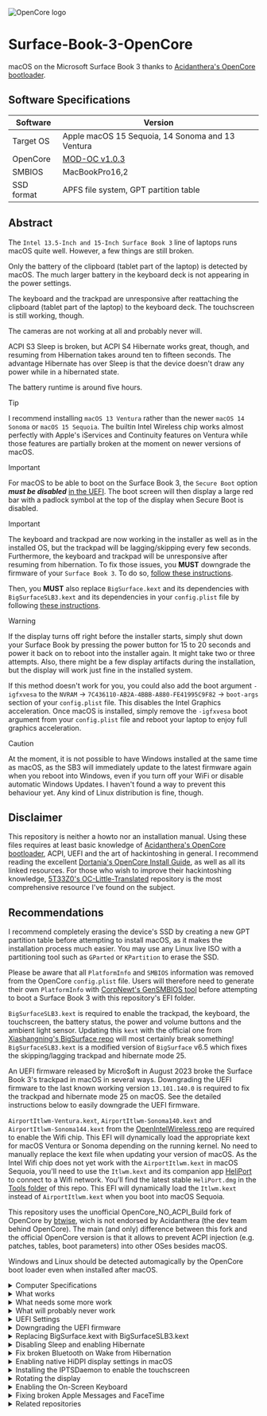 ![OpenCore logo](https://github.com/acidanthera/OpenCorePkg/raw/master/Docs/Logos/OpenCore_with_text_Small.png)

# Surface-Book-3-OpenCore
macOS on the Microsoft Surface Book 3 thanks to [Acidanthera's OpenCore bootloader](https://github.com/acidanthera/OpenCorePkg).
  
## Software Specifications
| Software         | Version                            |
| ---------------- | ---------------------------------- |
| Target OS        | Apple macOS 15 Sequoia, 14 Sonoma and 13 Ventura |
| OpenCore         | [MOD-OC v1.0.3](https://github.com/wjz304/OpenCore_NO_ACPI_Build/releases/download/1.0.3_20b758b/OpenCore-Mod-1.0.3-RELEASE.zip) |
| SMBIOS           | MacBookPro16,2 |
| SSD format       | APFS file system, GPT partition table |

## Abstract
The `Intel 13.5-Inch and 15-Inch Surface Book 3` line of laptops runs macOS quite well. However, a few things are still broken.

Only the battery of the clipboard (tablet part of the laptop) is detected by macOS. The much larger battery in the keyboard deck is not appearing in the power settings.

The keyboard and the trackpad are unresponsive after reattaching the clipboard (tablet part of the laptop) to the keyboard deck. The touchscreen is still working, though.

The cameras are not working at all and probably never will.

ACPI S3 Sleep is broken, but ACPI S4 Hibernate works great, though, and resuming from Hibernation takes around ten to fifteen seconds. The advantage Hibernate has over Sleep is that the device doesn't draw any power while in a hibernated state.

The battery runtime is around five hours.

> [!TIP]
> I recommend installing `macOS 13 Ventura` rather than the newer `macOS 14 Sonoma` or `macOS 15 Sequoia`. The builtin Intel Wireless chip works almost perfectly with Apple's iServices and Continuity features on Ventura while those features are partially broken at the moment on newer versions of macOS.

> [!IMPORTANT]
> For macOS to be able to boot on the Surface Book 3, the `Secure Boot` option _**must be disabled**_ [in the UEFI](https://github.com/jlempen/Surface-Book-3-OpenCore#uefi-settings). The boot screen will then display a large red bar with a padlock symbol at the top of the display when Secure Boot is disabled.

> [!IMPORTANT]
> The keyboard and trackpad are now working in the installer as well as in the installed OS, but the trackpad will be lagging/skipping every few seconds. Furthermore, the keyboard and trackpad will be unresponsive after resuming from hibernation. To fix those issues, you **MUST** downgrade the firmware of your `Surface Book 3`. To do so, [follow these instructions](https://github.com/jlempen/Surface-Book-3-OpenCore?tab=readme-ov-file#downgrading-the-uefi-firmware).
>
> Then, you **MUST** also replace `BigSurface.kext` and its dependencies with `BigSurfaceSLB3.kext` and its dependencies in your `config.plist` file by following [these instructions](https://github.com/jlempen/Surface-Book-3-OpenCore/blob/main/README.md#replacing-bigsurfacekext-with-bigsurfaceslb3kext).

> [!WARNING]
> If the display turns off right before the installer starts, simply shut down your Surface Book by pressing the power button for 15 to 20 seconds and power it back on to reboot into the installer again. It might take two or three attempts. Also, there might be a few display artifacts during the installation, but the display will work just fine in the installed system.
> 
> If this method doesn't work for you, you could also add the boot argument `-igfxvesa` to the `NVRAM` -> `7C436110-AB2A-4BBB-A880-FE41995C9F82` -> `boot-args` section of your `config.plist` file. This disables the Intel Graphics acceleration. Once macOS is installed, simply remove the `-igfxvesa` boot argument from your `config.plist` file and reboot your laptop to enjoy full graphics acceleration.

> [!CAUTION]
> At the moment, it is not possible to have Windows installed at the same time as macOS, as the SB3 will immediately update to the latest firmware again when you reboot into Windows, even if you turn off your WiFi or disable automatic Windows Updates. I haven't found a way to prevent this behaviour yet. Any kind of Linux distribution is fine, though.

## Disclaimer
This repository is neither a howto nor an installation manual. Using these files requires at least basic knowledge of [Acidanthera's OpenCore bootloader](https://github.com/acidanthera/OpenCorePkg), ACPI, UEFI and the art of hackintoshing in general. I recommend reading the excellent [Dortania's OpenCore Install Guide](https://dortania.github.io/OpenCore-Install-Guide), as well as all its linked resources. For those who wish to improve their hackintoshing knowledge, [5T33Z0's OC-Little-Translated](https://github.com/5T33Z0/OC-Little-Translated) repository is the most comprehensive resource I've found on the subject.

## Recommendations
I recommend completely erasing the device's SSD by creating a new GPT partition table before attempting to install macOS, as it makes the installation process much easier. You may use any Linux live ISO with a partitioning tool such as `GParted` or `KPartition` to erase the SSD.

Please be aware that all `PlatformInfo` and `SMBIOS` information was removed from the OpenCore `config.plist` file. Users will therefore need to generate their own `PlatformInfo` with [CorpNewt's GenSMBIOS tool](https://github.com/corpnewt/GenSMBIOS) before attempting to boot a Surface Book 3 with this repository's EFI folder.

`BigSurfaceSLB3.kext` is required to enable the trackpad, the keyboard, the touchscreen, the battery status, the power and volume buttons and the ambient light sensor. Updating this `kext` with the official one from [Xiashangning's BigSurface repo](https://github.com/Xiashangning/BigSurface) will most certainly break something! `BigSurfaceSLB3.kext` is a modified version of `BigSurface` v6.5 which fixes the skipping/lagging trackpad and hibernate mode 25.

An UEFI firmware released by Micro$oft in August 2023 broke the Surface Book 3's trackpad in macOS in several ways. Downgrading the UEFI firmware to the last known working version `13.101.140.0` is required to fix the trackpad and hibernate mode 25 on macOS. See the detailed instructions below to easily downgrade the UEFI firmware.

`AirportItlwm-Ventura.kext`, `AirportItlwm-Sonoma140.kext` and `AirportItlwm-Sonoma144.kext` from the [OpenIntelWireless repo](https://github.com/OpenIntelWireless/itlwm) are required to enable the Wifi chip. This EFI will dynamically load the appropriate kext for macOS Ventura or Sonoma depending on the running kernel. No need to manually replace the kext file when updating your version of macOS. As the Intel Wifi chip does not yet work with the `AirportItlwm.kext` in macOS Sequoia, you'll need to use the `Itlwm.kext` and its companion app [HeliPort](https://github.com/OpenIntelWireless/HeliPort/releases) to connect to a Wifi network. You'll find the latest stable `HeliPort.dmg` in the [Tools folder](https://github.com/jlempen/Surface-Book-3-OpenCore/blob/main/Tools/HeliPort.dmg) of this repo. This EFI will dynamically load the `Itlwm.kext` instead of `AirportItlwm.kext` when you boot into macOS Sequoia.

This repository uses the unofficial OpenCore_NO_ACPI_Build fork of OpenCore by [btwise](https://gitee.com/btwise/OpenCore_NO_ACPI), wich is not endorsed by Acidanthera (the dev team behind OpenCore). The main (and only) difference between this fork and the official OpenCore version is that it allows to prevent ACPI injection (e.g. patches, tables, boot parameters) into other OSes besides macOS.

Windows and Linux should be detected automagically by the OpenCore boot loader even when installed after macOS.

<details>
  <summary>Computer Specifications</summary>
  
## Computer Specifications
| Device           | Hardware                           |
| ---------------- | ---------------------------------- |
| CPU              | Intel Core i7-1065G7 or Intel Core i5-1035G7 |
| iGPU             | Intel Iris Plus Graphics |
| dGPU             | NVIDIA GeForce GTX 1650 or 1660 Ti with Max-Q Design |
| Audio            | Realtek ALC274 |
| RAM              | 8, 16 or 32 GB RAM |
| Wifi + Bluetooth | Wifi6 AX200, Bluetooth 5.0 |
| Storage          | Kioxia/Toshiba/SK Hynix PCIe SSD |
| USB Type-C 3.1 Gen 1 | Supports Power Delivery and DisplayPort |
| SDXC Card Reader | Full size SDXC UHS-I / UHS-II USB Card Reader |
| Cameras | 5 MP front and 8 MP rear cameras with 1080p HD video |
| IR camera | Intel(R) AVStream Camera 2500, ISP Interface |
| Keyboard / Trackpad | Detachable keyboard/trackpad deck |
| Display | 13.50 inch 3:2, 3000 x 2000 or 15 inch 3:2, 3240 x 2160 201 PPI |
| Touchscreen | 10-point capacitive |
| Dual batteries | One battery in the clipboard and one in the keyboard deck |
| Ambient light sensor | |
</details>

<details>
  <summary>What works</summary>
  
## What works
- [x] CPU power management
- [x] CPU SpeedStep
- [x] iGPU with full acceleration
- [x] SSD drive
- [x] USB-C port
- [x] USB-A port
- [x] USB SDXC card reader
- [x] WLAN
- [x] Bluetooth
- [x] Internal speakers, microphone and Combojack
- [x] Power, volume up and volume down buttons
- [x] Keyboard with working brightness, volume and mute keys, working caps lock light
- [x] Trackpad with native multi-touch gestures
- [x] Touchscreen
- [x] Surface Pen
- [x] Ambient light sensor
- [x] Battery percentage and cycle count for the battery in the clipboard (the tablet part)
- [x] Hibernation (hibernatemode 25) - the device successfully wakes up from hibernation
- [x] USB Type-C to HDMI
- [x] USB Type-C to USB3 & USB2
- [x] USB Type-C Power Delivery
</details>

<details>
  <summary>What needs some more work</summary>
  
## What needs some more work
- [ ] Sleep (hibernatemode 3) - the device only turns off the display without sleeping
- [ ] The battery in the keyboard deck does not appear in the power settings
- [ ] The keyboard and the trackpad are unresponsive after the clipboard (tablet part) is reattached to the keyboard deck
</details>

<details>
  <summary>What will probably never work</summary>
  
## What will probably never work
- [ ] IR camera (Windows Hello)
- [ ] Front camera
- [ ] Rear camera
</details>

<details>
  <summary>UEFI Settings</summary>
  
## UEFI Settings
To enter the UEFI Settings, power on your Surface Book 3 and hold the `Volume Up Button` as soon as the Surface Logo is displayed on the screen.

The `Secure Boot` setting ***must be disabled to boot macOS***. I also recommend moving `USB Storage` to the top of the boot configuration list, which makes booting from an USB stick much easier.

| Security | |
| -------- | ----- |
| Secure Boot | Disabled |

| Boot configuration | |
| -------- | ----- |
| USB Storage | Move the item to the top of the list |
</details>

<details>
  <summary>Downgrading the UEFI firmware</summary>

## Downgrading the UEFI firmware
In order to fix the skipping/lagging trackpad in macOS and make the trackpad and keyboard work after hibernation, you must downgrade your UEFI firmware to the last known working version `13.101.140.0`.

1. Boot with a Linux Live USB stick, preferably a Debian, Arch or Fedora based distribution (I use the Arch-based Manjaro).
2. Download and unzip the compressed firmware archive [SurfaceBook3_FW_13.101.140.0.zip](https://github.com/jlempen/Surface-Book-3-OpenCore/blob/main/UEFI%20Firmware/SurfaceBook3_FW_13.101.140.0.zip) from this repository.
3. Add the line `OnlyTrusted=false` to the `/etc/fwupd/daemon.conf` config file. On some Linux distros such as Arch, endeavourOS and Manjaro, the config file to change is `/etc/fwupd/fwupd.conf`:
```
sudo nano /etc/fwupd/daemon.conf
```
or
```
sudo nano /etc/fwupd/fwupd.conf
```
4. Open a terminal and navigate to the folder where you extracted the firmware files.
5. Connect your Surface device to a power supply.
6. Copy the following lines and paste them into the terminal:
```
for f in *; do 
  sudo fwupdmgr install --allow-older --allow-reinstall --no-reboot-check "$f"
done
```
7. Close the terminal and reboot the computer.

For some firmware files, the `fwupdmgr` tool may complain that it is unable to find a matching device. This is normal, as not all Surface Book 3 models use the exact same hardware, thus the compressed firmware archive contains all the required files for all models.

The Surface Book 3 will reboot and downgrade all UEFI firmwares at once, which takes around 10 minutes. You'll see progress bars with different colours depending on which type of firmware is being flashed.
Once the process is done, your laptop will restart a few times and seem to hang on the Surface logo for 20 or 30 seconds each time, this is normal. Then it will restart for good to your OpenCore picker.

Now restart while holding the F4/Volume Up key to check the firmware version in the UEFI. In the Firmware section, `System UEFI` should now show `13.101.140`.

Reboot and you're done.

If you are using Windows on the laptop, you'll have to find a way to prevent Windows Update from automatically updating the firmware to the latest firmware version again on the next reboot into Windows! I haven't found a way to prevent this yet. Any kind of Linux distribution is fine, though.
</details>

<details>
  <summary>Replacing BigSurface.kext with BigSurfaceSLB3.kext</summary>
  
## Replacing BigSurface.kext with BigSurfaceSLB3.kext
Additionally, to fix the skipping/lagging trackpad in macOS and make the trackpad and keyboard work after hibernation, you also have to replace the official `BigSurface.kext` with the `BigSurfaceSLB3.kext`. 

In the `Kernel` -> `Add` section of your `config.plist` file, disable or delete the following kexts:
```
BigSurface.kext/Contents/PlugIns/VoodooGPIO.kext
BigSurface.kext/Contents/PlugIns/VoodooSerial.kext
BigSurface.kext/Contents/PlugIns/VoodooInput.kext
BigSurface.kext
BigSurface.kext/Contents/PlugIns/BigSurfaceHIDDriver.kext
```
Then enable the following kexts:
```
BigSurfaceSLB3.kext/Contents/PlugIns/VoodooGPIO.kext
BigSurfaceSLB3.kext/Contents/PlugIns/VoodooSerial.kext
BigSurfaceSLB3.kext/Contents/PlugIns/VoodooInput.kext
BigSurfaceSLB3.kext
BigSurfaceSLB3.kext/Contents/PlugIns/BigSurfaceHIDDriver.kext
```
Save your `config.plist` file and reboot. Your trackpad should now be buttery smooth before and after resuming from hibernation. The keyboard will now also work after resuming from hibernation.
</details>

<details>
  <summary>Disabling Sleep and enabling Hibernate</summary>
  
## Disabling Sleep and enabling Hibernate
As we still haven't found a solution for the Sleep/Wake issues on the Surface Book 3, disable Sleep altogether and use Hibernate for now. Open the `Terminal` and enter the following commands, then reboot for the changes to take effect:
```
sudo pmset restoredefaults
sudo pmset -a hibernatemode 25
```
If for whatever reason Hibernate is not working on your system, you should reset the `Power Management` settings and rebuild the `sleepimage` file. To do so, open the `Terminal` and enter the following commands, then reboot for the changes to take effect:
```
sudo rm /Library/Preferences/com.apple.PowerManagement*
sudo rm /var/vm/sleepimage
sudo pmset hibernatefile /var/vm/sleepimage
```
Once you are back in macOS, disable Sleep and enable Hibernate again, then reboot:
```
sudo pmset restoredefaults
sudo pmset -a hibernatemode 25
```

It's also a good idea to reset the NVRAM before rebooting into macOS. To do so, press the space bar in the OpenCore picker and use the arrow keys to select `Reset NVRAM`.

Keep in mind that once the Surface Book 3 hibernates, you need to let it hibernate for a couple of minutes before waking it up. Failing to do so will disrupt hibernation and the device will hang. You'll have to turn it off forcefully by pressing on the power button for 10 seconds. Sometimes you even need to press the power button for up to 20 seconds to restart the laptop.
</details>

<details>
  <summary>Fix broken Bluetooth on Wake from Hibernation</summary>
  
## Fix broken Bluetooth on Wake from Hibernation
After the device wakes up from Hibernation, Bluetooth may be broken / unable to connect.

A very simple fix for this issue is to [download and install Bluesnooze](https://github.com/odlp/bluesnooze). Launch the app, enable `Launch at login` and you're done!
</details>

<details>
  <summary>Enabling native HiDPI display settings in macOS</summary>
  
## Enabling native HiDPI display settings in macOS
I recommend downloading and installing [BetterDisplay](https://github.com/waydabber/BetterDisplay) to change and manage the display resolutions on the Surface Book 3.
</details>

<details>
  <summary>Installing the IPTSDaemon to enable the touchscreen</summary>
  
## Installing the IPTSDaemon to enable the touchscreen
The [IPTSDaemon](https://github.com/Xiashangning/IPTSDaemon) is a tool made by the author of BigSurface [Xiashangning](https://github.com/Xiashangning). It enables the touchscreen on Surface devices running macOS.

1. Download the [IPTSDaemon](https://github.com/jlempen/Surface-Book-3-OpenCore/blob/main/Tools/IPTSDaemon.zip)
2. Unzip the downloaded file
3. Open a `Terminal` and navigate to the `IPTSDaemon` folder:
```
cd /Downloads/IPTSDaemon/IPTSDaemon
```
4. Run the `install_daemon.sh` file:
```
sudo bash install_daemon.sh
```
5. Enter your password to install the daemon

Now you'll see a nasty popup window:

![Nasty popup window](https://github.com/user-attachments/assets/eacbfe79-04a4-4bd8-b851-ba83cd55e9b6)

This is actually macOS's way of telling you that Apple considers that the software is from an untrusted source because it is unsigned. But it's actually very easy to tell it to open the file anyway.

Click on the "Show in Finder" button of this popup window, then right-click on the `libinih.0.dylib` file and select the first option, "Open". Nothing will happen, but the annoying popup window will not show anymore for this file. Now repeat the same procedure for the `libfmt.9.dylib` file and you're done.

Perhaps you'll need to repeat this a few times, as the popup window appearing for one file will block the "Open" popup window for the other file and vice versa. Basically, once there's no warning popup appearing anymore, both files were registered and started.

You may now verify that the multitouch gestures are working on your touchscreen by playing around with the standard macOS multitouch gestures you're used to on your trackpad, but the same gestures now work on the touchscreen as well :-)

These instructions are confirmed working on SL3 and SB3 running macOS Ventura and Sonoma. On macOS Sequoia, the procedure is pretty much similar, but there won't be a "Show in Finder" button in the popup window. To open the dylib files, you'll have to go to the `System Settings` -> `Privacy and Security` -> `Security` section and open the files from there.
</details>

<details>
  <summary>Rotating the display</summary>
  
## Rotating the display
### Rotating the display with the Display Rotation Menu widget
[Display Rotation Menu](https://www.magesw.com/displayrotation/) by Mage Software is a free app designed to quickly rotate the display between Landscape, Portrait, Landscape Flipped or Portrait Flipped right from a menu bar widget. There's also a handy keyboard shortcut to rotate the display back to Landscape: `CTRL-OPTION-COMMAND-0` (as in "zero").

<img width="282" alt="Display Rotation Menu" src="https://github.com/user-attachments/assets/ac058eda-6a75-4979-9f3c-907a8837f07f">

The first time you rotate the display to a portrait orientation, the resolution is set to 1280x1920, which is way too small for the SB3's display. You'll need to head over to the `Displays` tab in the `System Settings` and set the only other available resolution, 640x960, which is quite perfect on our Surface Book 3 in portrait orientation.

However, once the display is in portrait orientation, it is very likely that the menu bar will not be able to show the Display Rotation Menu widget anymore because there's not enough space to display every widget in the narrow portrait-mode menu bar. To fix this, hold down the `Command` key while dragging the Display Rotation Menu widget next to the macOS `Control Center` widget. If there is still not enough space to show the widget, you could also change the size of the clock by disabling the `Show date` and/or `Show the day of the week` items or even change the style of the clock to `Analog` in the `Clock Options` of macOS.

[Download Mage Software's Display Rotation Menu v1.5](https://www.magesw.com/displayrotation/DisplayRotationMenu_1.5.zip)

### Rotating the display with BetterTouchTool
[BetterTouchTool](https://folivora.ai/) by folivora.ai is a great, feature packed app that allows you to customize various input devices on your Mac.

With BetterTouchTool, you could define customised Trackpad/Touchscreen gestures to rotate your Surface Book 3's display. 

You could for instance assign a Four-Finger Double-Tap gesture to the Display Rotation Menu widget's keyboard shortcut `CTRL-OPTION-COMMAND-0` (as in "zero") to switch back to landscape orientation. 

Or you could use BetterTouchTool together with jakehilborn's [displayplacer command line tool](https://github.com/jakehilborn/displayplacer) to define Rotate Left and Rotate Right gestures which would execute Async, non blocking Terminal Commands such as `/usr/local/bin/displayplacer degree:0` for landscape orientation and `/usr/local/bin/displayplacer degree:90` for portrait orientation.

[Download BetterTouchTool](https://folivora.ai/releases/BetterTouchTool.zip) by folivora.ai

[Download displayplacer](https://github.com/jakehilborn/displayplacer/releases/tag/v1.4.0) by jakehilborn
</details>

<details>
  <summary>Enabling the On-Screen Keyboard</summary>
  
## Enabling the On-Screen Keyboard
macOS has a very nice On-Screen Keyboard readily available in the Accessibility Settings. To enable it, navigate to `System Settings -> Accessibility -> Accessibility Keyboard -> Enable`. When you minimize the keyboard, it shrinks down to a small button that can be dragged to a convenient location in a corner of the screen. There are plenty of options to configure the keyboard to your liking.

### Enabling the On-Screen Keyboard on the Lock Screen
Navigate to `System Settings -> Lock Screen -> Accessibility Options -> Accessibility Keyboard -> Enable` to enable the On-Screen Keyboard on the Lock Screen.

### Showing/hiding the On-Screen Keyboard with touchscreen gestures
The most convenient way to show/hide the On-Screen Keyboard when using the Surface Book 3 as a tablet is with a touchscreen gesture. Here's how to set this up: navigate to `System Settings -> Accessibility -> Shortcuts` and uncheck every option but `Accessibility Keyboard`. This enables the keyboard shortcut `OPTION-COMMAND-F5` to show/hide the On-Screen Keyboard. Now use [BetterTouchTool](https://folivora.ai/) to assign this keyboard shortcut to a Trackpad/Touchscreen gesture. 
</details>

<details>
  <summary>Fixing broken Apple Messages and FaceTime</summary>
  
## Fixing broken Apple Messages and FaceTime
To fix issues with Apple Messages and FaceTime related to the [Intel Wireless driver](https://github.com/OpenIntelWireless/itlwm) on macOS Ventura and Sonoma, disable all `AirportItlwm-***.kext` entries under `Kernel -> Add` in your `config.plist` file and use the [itlwm_v2.3.0_stable.kext.zip](https://github.com/OpenIntelWireless/itlwm/releases/download/v2.3.0/itlwm_v2.3.0_stable.kext.zip) and its companion app [HeliPort](https://github.com/OpenIntelWireless/HeliPort/releases/download/v1.5.0/HeliPort.dmg) instead.
The latest version 2.3.0 of itlwm.kext is already included in the Kext folder and `config.plist` file.

In addition to the above, to enable `itlwm.kext` under macOS Ventura and macOS Sonoma, you need to delete any text (i.e. `24.0.0` and `24.99.99` respectively) in the `MinKernel` and `MaxKernel` fields under `Kernel -> Add -> itlwm.kext` in your `config.plist` file.
</details>

<details>
  <summary>Related repositories</summary>
  
## Related repositories
* https://github.com/jc-bao/surface-laptop3-ventura
* https://github.com/Xiashangning/BigSurface
* https://github.com/Xiashangning/IPTSDaemon
</details>
